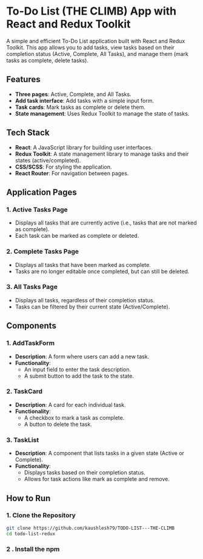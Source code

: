 # To-Do List (THE CLIMB) App with React and Redux Toolkit

A simple and efficient To-Do List application built with React and Redux Toolkit. This app allows you to add tasks, view tasks based on their completion status (Active, Complete, All Tasks), and manage them (mark tasks as complete, delete tasks).

## Features
- **Three pages**: Active, Complete, and All Tasks.
- **Add task interface**: Add tasks with a simple input form.
- **Task cards**: Mark tasks as complete or delete them.
- **State management**: Uses Redux Toolkit to manage the state of tasks.

## Tech Stack
- **React**: A JavaScript library for building user interfaces.
- **Redux Toolkit**: A state management library to manage tasks and their states (active/completed).
- **CSS/SCSS**: For styling the application.
- **React Router**: For navigation between pages.

## Application Pages

### 1. **Active Tasks** Page
- Displays all tasks that are currently active (i.e., tasks that are not marked as complete).
- Each task can be marked as complete or deleted.

### 2. **Complete Tasks** Page
- Displays all tasks that have been marked as complete.
- Tasks are no longer editable once completed, but can still be deleted.

### 3. **All Tasks** Page
- Displays all tasks, regardless of their completion status.
- Tasks can be filtered by their current state (Active/Complete).

## Components

### 1. **AddTaskForm**
- **Description**: A form where users can add a new task.
- **Functionality**: 
  - An input field to enter the task description.
  - A submit button to add the task to the state.
  
### 2. **TaskCard**
- **Description**: A card for each individual task.
- **Functionality**:
  - A checkbox to mark a task as complete.
  - A button to delete the task.

### 3. **TaskList**
- **Description**: A component that lists tasks in a given state (Active or Complete).
- **Functionality**: 
  - Displays tasks based on their completion status.
  - Allows for task actions like mark as complete and remove.

## How to Run

### 1. Clone the Repository
```bash
git clone https://github.com/kaushlesh79/TODO-LIST---THE-CLIMB
cd todo-list-redux
```

### 2 . Install the npm
```bash
 
